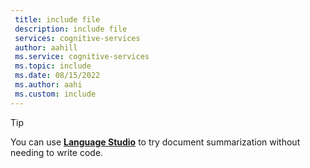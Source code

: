 ```yaml
---
 title: include file
 description: include file
 services: cognitive-services
 author: aahill
 ms.service: cognitive-services
 ms.topic: include
 ms.date: 08/15/2022
 ms.author: aahi
 ms.custom: include
---
```


> [!TIP]
> You can use [**Language Studio**](../../language-studio.md) to try document summarization without needing to write code. 